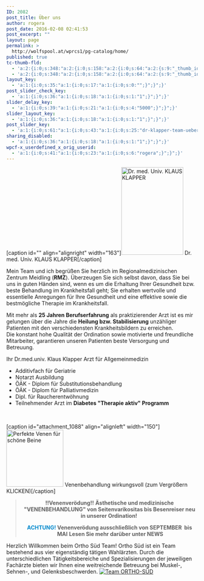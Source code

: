 ```yaml
---
ID: 2082
post_title: Über uns
author: rogera
post_date: 2016-02-08 02:41:53
post_excerpt: ""
layout: page
permalink: >
  http://wolfspool.at/wprcs1/pg-catalog/home/
published: true
tc-thumb-fld:
  - 'a:2:{i:0;s:348:"a:2:{i:0;s:158:"a:2:{i:0;s:64:"a:2:{s:9:"_thumb_id";s:4:"1025";s:11:"_thumb_type";s:5:"thumb";}";i:1;s:64:"a:2:{s:9:"_thumb_id";s:4:"1025";s:11:"_thumb_type";s:5:"thumb";}";}";i:1;s:158:"a:2:{i:0;s:64:"a:2:{s:9:"_thumb_id";s:4:"1025";s:11:"_thumb_type";s:5:"thumb";}";i:1;s:64:"a:2:{s:9:"_thumb_id";s:4:"1025";s:11:"_thumb_type";s:5:"thumb";}";}";}";i:1;s:348:"a:2:{i:0;s:158:"a:2:{i:0;s:64:"a:2:{s:9:"_thumb_id";s:4:"1025";s:11:"_thumb_type";s:5:"thumb";}";i:1;s:64:"a:2:{s:9:"_thumb_id";s:4:"1025";s:11:"_thumb_type";s:5:"thumb";}";}";i:1;s:158:"a:2:{i:0;s:64:"a:2:{s:9:"_thumb_id";s:4:"1025";s:11:"_thumb_type";s:5:"thumb";}";i:1;s:64:"a:2:{s:9:"_thumb_id";s:4:"1025";s:11:"_thumb_type";s:5:"thumb";}";}";}";}'
  - 'a:2:{i:0;s:348:"a:2:{i:0;s:158:"a:2:{i:0;s:64:"a:2:{s:9:"_thumb_id";s:4:"1025";s:11:"_thumb_type";s:5:"thumb";}";i:1;s:64:"a:2:{s:9:"_thumb_id";s:4:"1025";s:11:"_thumb_type";s:5:"thumb";}";}";i:1;s:158:"a:2:{i:0;s:64:"a:2:{s:9:"_thumb_id";s:4:"1025";s:11:"_thumb_type";s:5:"thumb";}";i:1;s:64:"a:2:{s:9:"_thumb_id";s:4:"1025";s:11:"_thumb_type";s:5:"thumb";}";}";}";i:1;s:348:"a:2:{i:0;s:158:"a:2:{i:0;s:64:"a:2:{s:9:"_thumb_id";s:4:"1025";s:11:"_thumb_type";s:5:"thumb";}";i:1;s:64:"a:2:{s:9:"_thumb_id";s:4:"1025";s:11:"_thumb_type";s:5:"thumb";}";}";i:1;s:158:"a:2:{i:0;s:64:"a:2:{s:9:"_thumb_id";s:4:"1025";s:11:"_thumb_type";s:5:"thumb";}";i:1;s:64:"a:2:{s:9:"_thumb_id";s:4:"1025";s:11:"_thumb_type";s:5:"thumb";}";}";}";}'
layout_key:
  - 'a:1:{i:0;s:35:"a:1:{i:0;s:17:"a:1:{i:0;s:0:"";}";}";}'
post_slider_check_key:
  - 'a:1:{i:0;s:36:"a:1:{i:0;s:18:"a:1:{i:0;s:1:"1";}";}";}'
slider_delay_key:
  - 'a:1:{i:0;s:39:"a:1:{i:0;s:21:"a:1:{i:0;s:4:"5000";}";}";}'
slider_layout_key:
  - 'a:1:{i:0;s:36:"a:1:{i:0;s:18:"a:1:{i:0;s:1:"1";}";}";}'
post_slider_key:
  - 'a:1:{i:0;s:61:"a:1:{i:0;s:43:"a:1:{i:0;s:25:"dr-klapper-team-ueber-uns";}";}";}'
sharing_disabled:
  - 'a:1:{i:0;s:36:"a:1:{i:0;s:18:"a:1:{i:0;s:1:"1";}";}";}'
wpcf-x_userdefined_x_orig_userid:
  - 'a:1:{i:0;s:41:"a:1:{i:0;s:23:"a:1:{i:0;s:6:"rogera";}";}";}'
---
```

<a name="Dr.Klapper"></a>

[caption id="" align="alignright" width="163"]<img class="ngg-singlepic ngg-none" title="Dr. med. Univ. KLAUS KLAPPER" src="http://rmz-meidling.net/wp-content/uploads/2016/02/klaus-2.jpg" alt="Dr. med. Univ. KLAUS KLAPPER" width="163" height="231" /> Dr. med. Univ. KLAUS KLAPPER[/caption]

Mein Team und ich begrüßen Sie herzlich im Regionalmedizinischen Zentrum Meidling (<strong>RMZ</strong>). Überzeugen Sie sich selbst davon, dass Sie bei uns in guten Händen sind, wenn es um die Erhaltung Ihrer Gesundheit bzw. beste Behandlung im Krankheitsfall geht; Sie erhalten wertvolle und essentielle Anregungen für Ihre Gesundheit und eine effektive sowie die bestmögliche Therapie im Krankheitsfall.

Mit mehr als <strong>25 Jahren Berufserfahrung</strong> als praktizierender Arzt ist es mir gelungen über die Jahre die <strong>Heilung bzw. Stabilisierung</strong> unzähliger Patienten mit den verschiedensten Krankheitsbildern zu erreichen. Die konstant hohe Qualität der Ordination sowie motivierte und freundliche Mitarbeiter, garantieren unseren Patienten beste Versorgung und Betreuung.

Ihr Dr.med.univ. Klaus Klapper
Arzt für Allgemeinmedizin

<ul>
    <li>Additivfach für Geriatrie</li>
    <li>Notarzt Ausbildung</li>
    <li>ÖÄK - Diplom für Substitutionsbehandlung</li>
    <li>ÖÄK - Diplom für Palliativmedizin</li>
    <li>Dipl. für Raucherentwöhnung</li>
    <li>Teilnehmender Arzt im <strong>Diabetes "Therapie aktiv" Programm</strong></li>
</ul>

&nbsp;

[caption id="attachment_1088" align="alignleft" width="150"]<a href="http://rmz-meidling.net/wp-content/uploads/2016/02/Gianni-Milanese-Gold-Marlene-5-e1456701683538.jpg" rel="attachment wp-att-1088"><img class="wp-image-1088 size-thumbnail" src="http://rmz-meidling.net/wp-content/uploads/2016/02/Gianni-Milanese-Gold-Marlene-5-e1456701683538-150x150.jpg" alt="Perfekte Venen für schöne Beine" width="150" height="150" /></a> Venenbehandlung wirkungsvoll (zum Vergrößern KLICKEN)[/caption]

<blockquote>
<p style="text-align: center;"><strong>!!Venenverödung!!</strong>
<strong> Ästhetische und medizinische "VENENBEHANDLUNG" von Seitenvarikositas bis Besenreiser neu in unserer Ordination! </strong></p>
<p style="text-align: center;"><strong><span style="color: #0088cc;">ACHTUNG!</span> Venenverödung ausschließlich von SEPTEMBER  bis  MAI</strong>
<strong> Lesen Sie mehr darüber unter NEWS</strong></p>
</blockquote>

Herzlich Willkommen beim Ortho Süd Team!
Ortho Süd ist ein Team bestehend aus vier eigenständig tätigen Wahlärzten. Durch die unterschiedlichen Tätigkeitsbereiche und Spezialisierungen der jeweiligen Fachärzte bieten wir Ihnen eine weitreichende Betreuung bei Muskel-, Sehnen-, und Gelenksbeschwerden.
<a href="http://www.ortho-sued.at/" target="_blank"> <img class="ngg-singlepic ngg-none" src="http://rmz-meidling.net/wp-content/uploads/2016/02/ortho-sued.jpg" alt="Team ORTHO-SÜD" /></a>